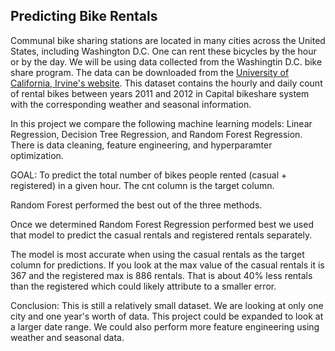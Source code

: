 ## Predicting Bike Rentals

Communal bike sharing stations are located in many cities across the United States, including Washington D.C. One can rent these bicycles by the hour or by the day. We will be using data collected from the Washingtin D.C. bike share program. The data can be downloaded from the [University of California, Irvine's website](http://archive.ics.uci.edu/ml/datasets/Bike+Sharing+Dataset). This dataset contains the hourly and daily count of rental bikes between years 2011 and 2012 in Capital bikeshare system with the corresponding weather and seasonal information.

In this project we compare the following machine learning models:  Linear Regression, Decision Tree Regression, and Random Forest Regression. There is data cleaning, feature engineering, and hyperparamter optimization.  

GOAL: To predict the total number of bikes people rented (casual + registered) in a given hour. The cnt column is the target column. 

Random Forest performed the best out of the three methods.

Once we determined Random Forest Regression performed best we used that model to predict the casual rentals and registered rentals separately. 

The model is most accurate when using the casual rentals as the target column for predictions. If you look at the max value of the casual rentals it is 367 and the registered max is 886 rentals.  That is about 40% less rentals than the registered which could likely attribute to a smaller error.

Conclusion:  This is still a relatively small dataset. We are looking at only one city and one year's worth of data.  This project could be expanded to look at a larger date range.  We could also perform more feature engineering using weather and seasonal data.  